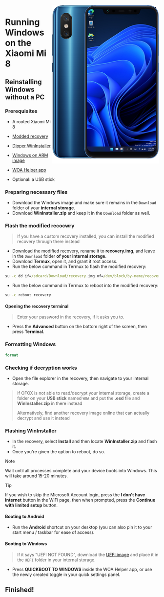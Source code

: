 <img align="right" src="https://github.com/n00b69/woa-dipper/blob/main/dipper.png" width="350" alt="Windows 11 running on a Redmi K20 Pro">

# Running Windows on the Xiaomi Mi 8

## Reinstalling Windows without a PC

### Prerequisites
- A rooted Xiaomi Mi 8

- [Modded recovery](https://github.com/n00b69/woa-dipper/releases/tag/Recovery)

- [Dipper WinInstaller](https://github.com/n00b69/woa-dipper/releases/download/Files/DipperWinInstaller.zip)

- [Windows on ARM image](https://arkt-7.github.io/woawin/)

- [WOA Helper app](https://github.com/n00b69/woa-helper/releases/tag/APK)

- Optional: a USB stick

### Preparing necessary files
- Download the Windows image and make sure it remains in the `Download` folder of your **internal storage**.
- Download **WinInstaller.zip** and keep it in the `Download` folder as well.

### Flash the modified recocwry
> If you have a custom recovery installed, you can install the modified recovery through there instead
- Download the modified recovery, rename it to **recovery.img**, and leave in the `Download` folder **of your internal storage**.
- Download **Termux**, open it, and grant it root access.
- Run the below command in Termux to flash the modified recovery:
```cmd
su -c dd if=/sdcard/Download/recovery.img of=/dev/block/by-name/recovery
```
- Run the below command in Termux to reboot into the modified recovery:
```cmd
su -c reboot recovery
```

#### Opening the recovery terminal
> Enter your password in the recovery, if it asks you to.
- Press the **Advanced** button on the bottom right of the screen, then press **Terminal**.

### Formatting Windows
```cmd
format
```

### Checking if decryption works
- Open the file explorer in the recovery, then navigate to your internal storage.
> If OFOX is not able to read/decrypt your internal storage, create a folder on your **USB stick** named `WOA` and put the **.esd** file and **WinInstaller.zip** in there instead
>
> Alternatively, find another recovery image online that can actually decrypt and use it instead

### Flashing WinInstaller
- In the recovery, select **Install** and then locate **WinInstaller.zip** and flash it.
- Once you're given the option to reboot, do so.
> [!Note]
> Wait until all processes complete and your device boots into Windows. This will take around 15-20 minutes.

> [!Tip]
> If you wish to skip the Microsoft Account login, press the **I don't have internet** button in the WiFi page, then when prompted, press the **Continue with limited setup** button.

#### Booting to Android
- Run the **Android** shortcut on your desktop (you can also pin it to your start menu / taskbar for ease of access).

#### Booting to Windows
> If it says "UEFI NOT FOUND", download the [UEFI image](https://github.com/n00b69/woa-dipper/releases/tag/UEFI) and place it in the `UEFI` folder in your internal storage.
- Press **QUICKBOOT TO WINDOWS** inside the WOA Helper app, or use the newly created toggle in your quick settings panel.

## Finished!

























